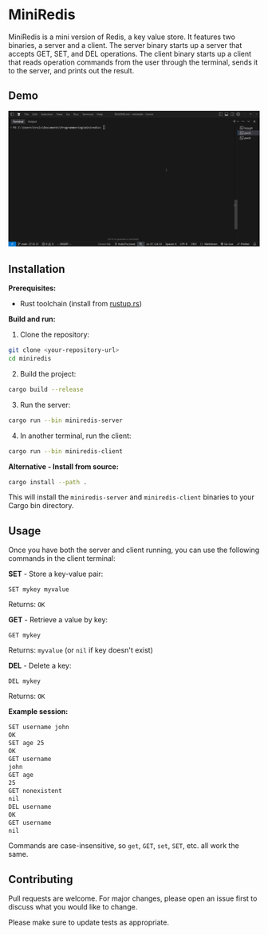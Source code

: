 # MiniRedis

MiniRedis is a mini version of Redis, a key value store. It features two binaries, a server and a client. The server binary starts up a server that accepts GET, SET, and DEL operations. The client binary starts up a client that reads operation commands from the user through the terminal, sends it to the server, and prints out the result.

## Demo

![Demo](assets/demo.gif)

## Installation

**Prerequisites:**

- Rust toolchain (install from [rustup.rs](https://rustup.rs/))

**Build and run:**

1. Clone the repository:

```bash
git clone <your-repository-url>
cd miniredis
```

2. Build the project:

```bash
cargo build --release
```

3. Run the server:

```bash
cargo run --bin miniredis-server
```

4. In another terminal, run the client:

```bash
cargo run --bin miniredis-client
```

**Alternative - Install from source:**

```bash
cargo install --path .
```

This will install the `miniredis-server` and `miniredis-client` binaries to your Cargo bin directory.

## Usage

Once you have both the server and client running, you can use the following commands in the client terminal:

**SET** - Store a key-value pair:

```
SET mykey myvalue
```

Returns: `OK`

**GET** - Retrieve a value by key:

```
GET mykey
```

Returns: `myvalue` (or `nil` if key doesn't exist)

**DEL** - Delete a key:

```
DEL mykey
```

Returns: `OK`

**Example session:**

```
SET username john
OK
SET age 25
OK
GET username
john
GET age
25
GET nonexistent
nil
DEL username
OK
GET username
nil
```

Commands are case-insensitive, so `get`, `GET`, `set`, `SET`, etc. all work the same.

## Contributing

Pull requests are welcome. For major changes, please open an issue first to discuss what you would like to change.

Please make sure to update tests as appropriate.
